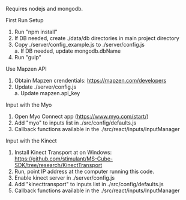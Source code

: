 
Requires nodejs and mongodb.  
  
First Run Setup  
1. Run "npm install"  
2. If DB needed, create ./data/db directories in main project directory  
3. Copy ./server/config_example.js to ./server/config.js  
  a. If DB needed, update mongodb.dbName  
5. Run "gulp"  
  
Use Mapzen API  
1. Obtain Mapzen crendentials: https://mapzen.com/developers  
2. Update ./server/config.js  
  a. Update mapzen.api_key  
  
Input with the Myo  
1. Open Myo Connect app (https://www.myo.com/start/)  
2. Add "myo" to inputs list in ./src/config/defaults.js  
3. Callback functions available in the ./src/react/inputs/InputManager  
  
Input with the Kinect  
1. Install Kinect Transport at on Windows: https://github.com/stimulant/MS-Cube-SDK/tree/research/KinectTransport  
2. Run, point IP address at the computer running this code.  
3. Enable kinect server in ./server/config.js  
4. Add "kinecttransport" to inputs list in ./src/config/defaults.js  
4. Callback functions available in the ./src/react/inputs/InputManager  